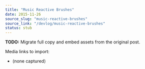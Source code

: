 ```yaml
---
title: "Music Reactive Brushes"
date: 2015-11-26
source_slug: "music-reactive-brushes"
source_link: "/devlog/music-reactive-brushes"
status: stub
---
```

**TODO:** Migrate full copy and embed assets from the original post.

Media links to import:
- (none captured)
